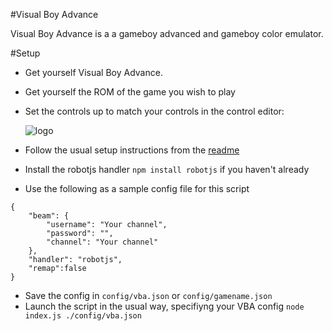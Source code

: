 #Visual Boy Advance

Visual Boy Advance is a a gameboy advanced and gameboy color emulator.

#Setup
* Get yourself Visual Boy Advance. 
* Get yourself the ROM of the game you wish to play
* Set the controls up to match your controls in the control editor:

  ![logo](https://raw.githubusercontent.com/rfox90/beam-segacollection/master/img/vba.png)


* Follow the usual setup instructions from the [readme](../README.md)
* Install the robotjs handler `npm install robotjs` if you haven't already
* Use the following as a sample config file for this script
```
{
    "beam": {
        "username": "Your channel",
        "password": "",
        "channel": "Your channel"
    },
    "handler": "robotjs",
    "remap":false
}
```
* Save the config in `config/vba.json` or `config/gamename.json`
* Launch the script in the usual way, specifiyng your VBA config `node index.js ./config/vba.json`

